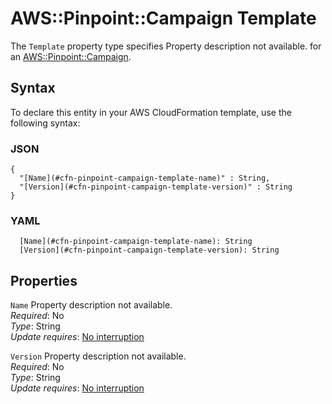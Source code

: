 # AWS::Pinpoint::Campaign Template<a name="aws-properties-pinpoint-campaign-template"></a>

<a name="aws-properties-pinpoint-campaign-template-description"></a>The `Template` property type specifies Property description not available\. for an [AWS::Pinpoint::Campaign](aws-resource-pinpoint-campaign.md)\.

## Syntax<a name="aws-properties-pinpoint-campaign-template-syntax"></a>

To declare this entity in your AWS CloudFormation template, use the following syntax:

### JSON<a name="aws-properties-pinpoint-campaign-template-syntax.json"></a>

```
{
  "[Name](#cfn-pinpoint-campaign-template-name)" : String,
  "[Version](#cfn-pinpoint-campaign-template-version)" : String
}
```

### YAML<a name="aws-properties-pinpoint-campaign-template-syntax.yaml"></a>

```
  [Name](#cfn-pinpoint-campaign-template-name): String
  [Version](#cfn-pinpoint-campaign-template-version): String
```

## Properties<a name="aws-properties-pinpoint-campaign-template-properties"></a>

`Name`  <a name="cfn-pinpoint-campaign-template-name"></a>
Property description not available\.  
*Required*: No  
*Type*: String  
*Update requires*: [No interruption](https://docs.aws.amazon.com/AWSCloudFormation/latest/UserGuide/using-cfn-updating-stacks-update-behaviors.html#update-no-interrupt)

`Version`  <a name="cfn-pinpoint-campaign-template-version"></a>
Property description not available\.  
*Required*: No  
*Type*: String  
*Update requires*: [No interruption](https://docs.aws.amazon.com/AWSCloudFormation/latest/UserGuide/using-cfn-updating-stacks-update-behaviors.html#update-no-interrupt)